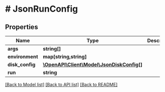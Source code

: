 # # JsonRunConfig

## Properties

Name | Type | Description | Notes
------------ | ------------- | ------------- | -------------
**args** | **string[]** |  | [optional]
**environment** | **map[string,string]** |  | [optional]
**disk_config** | [**\OpenAPI\Client\Model\JsonDiskConfig[]**](JsonDiskConfig.md) |  | [optional]
**run** | **string** |  | [optional]

[[Back to Model list]](../../README.md#models) [[Back to API list]](../../README.md#endpoints) [[Back to README]](../../README.md)

